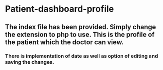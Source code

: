 # Patient-dashboard-profile
## The index file has been provided. Simply change the extension to php to use. This is the profile of the patient which the doctor can view.
### There is implementation of date as well as option of editing and saving the changes.
